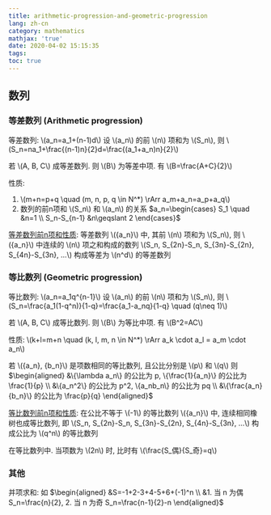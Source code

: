 ```yaml
---
title: arithmetic-progression-and-geometric-progression
lang: zh-cn
category: mathematics
mathjax: 'true'
date: 2020-04-02 15:15:35
tags:
toc: true
---
```


## 数列

### 等差数列 (Arithmetic progression)

等差数列: \\(a_n=a_1+(n-1)d\\)
设 \\(a_n\\) 的前 \\(n\\) 项和为 \\(S_n\\), 则 \\(S_n=na_1+\frac{(n-1)n}{2}d=\frac{(a_1+a_n)n}{2}\\)

若 \\(A, B, C\\) 成等差数列. 则 \\(B\\) 为等差中项. 有 \\(B=\frac{A+C}{2}\\)

性质: 
1. \\(m+n=p+q \quad (m, n, p, q \in N^*) \rArr a_m+a_n=a_p+a_q\\)
2. 数列的前n项和 \\(S_n\\) 和 \\(a_n\\) 的关系 $a_n=\begin{cases}
    S_1 \quad &n=1 \\
    S_n-S_{n-1} &n\geqslant 2
\end{cases}$

<u>等差数列前n项和性质</u>: 等差数列 \\(\{a_n\}\\) 中, 其前 \\(n\\) 项和为 \\(S_n\\), 则 \\(\{a_n\}\\) 中连续的 \\(n\\) 项之和构成的数列 \\(S_n, S_{2n}-S_n, S_{3n}-S_{2n}, S_{4n}-S_{3n}, ...\\) 构成等差为 \\(n^d\\) 的等差数列

### 等比数列 (Geometric progression)

等比数列: \\(a_n=a_1q^{n-1}\\)
设 \\(a_n\\) 的前 \\(n\\) 项和为 \\(S_n\\), 则 \\(S_n=\frac{a_1(1-q^n)}{1-q}=\frac{a_1-a_nq}{1-q} \quad (q\neq 1)\\)

若 \\(A, B, C\\) 成等比数列. 则 \\(B\\) 为等比中项. 有 \\(B^2=AC\\)

性质:
\\(k+l=m+n \quad (k, l, m, n \in N^*) \rArr a_k \cdot a_l = a_m \cdot a_n\\)

若 \\(\{a_n\}, \{b_n\}\\) 是项数相同的等比数列, 且公比分别是 \\(p\\) 和 \\(q\\)
则 $\begin{aligned}
    &\{\lambda a_n\} 的公比为 p, \{\frac{1}{a_n}\} 的公比为 \frac{1}{p} \\
    &\{a_n^2\} 的公比为 p^2, \{a_nb_n\} 的公比为 pq \\
    &\{\frac{a_n}{b_n}\} 的公比为 \frac{p}{q}
\end{aligned}$

<u>等比数列前n项和性质</u>: 在公比不等于 \\(-1\\) 的等比数列 \\(\{a_n\}\\) 中, 连续相同橡树也成等比数列, 即 \\(S_n, S_{2n}-S_n, S_{3n}-S_{2n}, S_{4n}-S_{3n}, ...\\) 构成公比为 \\(q^n\\) 的等比数列

在等比数列中. 当项数为 \\(2n\\) 时, 比时有 \\(\frac{S_偶}{S_奇}=q\\)

### 其他

并项求和: 如 $\begin{aligned}
    &S=-1+2-3+4-5+6+(-1)^n \\
    &1. 当 n 为偶 S_n=\frac{n}{2}, 2. 当 n 为奇 S_n=\frac{n-1}{2}-n
\end{aligned}$
